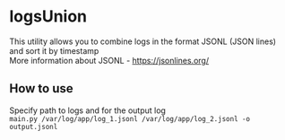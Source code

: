 # logsUnion

This utility allows you to combine logs in the format JSONL (JSON lines) and sort it by timestamp  
More information about JSONL - https://jsonlines.org/

## How to use

Specify path to logs and for the output log  
`main.py /var/log/app/log_1.jsonl /var/log/app/log_2.jsonl -o output.jsonl`
